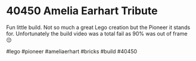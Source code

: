 # 40450 Amelia Earhart Tribute

Fun little build. Not so much a great Lego creation but the Pioneer it stands for.
Unfortunately the build video was a total fail as 90% was out of frame 😔

#lego #pioneer #ameliaerhart #bricks #build #40450
